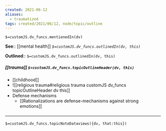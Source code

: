 ```yaml
---
created: 2021-06-12
aliases:
  - traumatized
tags: created/2021/06/12, node/topic/outline
---
```

`$=customJS.dv_funcs.mentionedIn(dv)`


**See**:: [[mental health]]
*`$=customJS.dv_funcs.outlinedIn(dv, this)`*

**Outlined**:: `$=customJS.dv_funcs.outlinedIn(dv, this)`

##### [[trauma]] `$=customJS.dv_funcs.topicOutlineHeader(dv, this)`

- [[childhood]]
- ![[religious trauma#religious trauma customJS dv_funcs topicOutlineHeader dv this]]
- Defense mechanisms
	- [[Rationalizations are defense-mechanisms against strong emotions]]


### <hr class="dataviews"/>

`$=customJS.dv_funcs.topicNoteDataviews({dv, that:this})`

